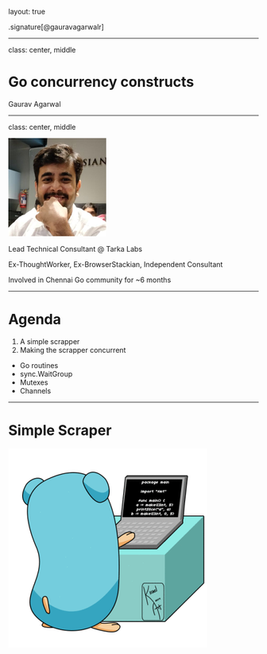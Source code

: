 layout: true

.signature[@gauravagarwalr]

---

class: center, middle

# Go concurrency constructs

Gaurav Agarwal

---

class: center, middle

![Me](assets/images/me.png)

Lead Technical Consultant @ Tarka Labs

Ex-ThoughtWorker, Ex-BrowserStackian, Independent Consultant

Involved in Chennai Go community for ~6 months

---

# Agenda

1. A simple scrapper
2. Making the scrapper concurrent
  * Go routines
  * sync.WaitGroup
  * Mutexes
  * Channels

---

# Simple Scraper

![Coding](assets/images/gopher-typing.gif)
